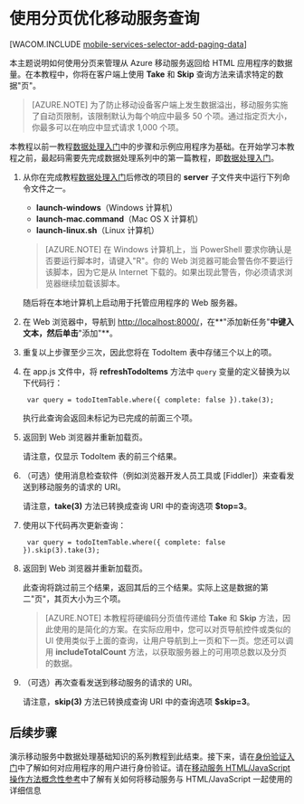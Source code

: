 <properties linkid="develop-mobile-tutorials-add-paging-to-data-html" urlDisplayName="Add paging to data (HTML5)" pageTitle="为数据添加分页 (HTML 5) |移动开发人员中心" metaKeywords="" description="了解如何使用分页来管理从移动服务返回给 HTML 应用程序的数据量。" metaCanonical="" services="" documentationCenter="Mobile" title="Refine Mobile Services queries with paging" authors="glenga" solutions="" manager="" editor="" />
<tags ms.service=""
    ms.date=""
    wacn.date=""
    />




# 使用分页优化移动服务查询

[WACOM.INCLUDE [mobile-services-selector-add-paging-data](../includes/mobile-services-selector-add-paging-data.md)]

本主题说明如何使用分页来管理从 Azure 移动服务返回给 HTML 应用程序的数据量。在本教程中，你将在客户端上使用 **Take** 和 **Skip** 查询方法来请求特定的数据"页"。

> [AZURE.NOTE] 为了防止移动设备客户端上发生数据溢出，移动服务实施了自动页限制，该限制默认为每个响应中最多 50 个项。通过指定页大小，你最多可以在响应中显式请求 1,000 个项。

本教程以前一教程[数据处理入门]中的步骤和示例应用程序为基础。在开始学习本教程之前，最起码需要先完成数据处理系列中的第一篇教程，即[数据处理入门]。 

1. 从你在完成教程[数据处理入门]后修改的项目的 **server** 子文件夹中运行下列命令文件之一。

	+ **launch-windows**（Windows 计算机） 
	+ **launch-mac.command**（Mac OS X 计算机）
	+ **launch-linux.sh**（Linux 计算机）

	> [AZURE.NOTE] 在 Windows 计算机上，当 PowerShell 要求你确认是否要运行脚本时，请键入"R"。你的 Web 浏览器可能会警告你不要运行该脚本，因为它是从 Internet 下载的。如果出现此警告，你必须请求浏览器继续加载该脚本。

	随后将在本地计算机上启动用于托管应用程序的 Web 服务器。

1. 在 Web 浏览器中，导航到 <a href="http://localhost:8000/" target="_blank">http://localhost:8000/</a>，在**"添加新任务"**中键入文本，然后单击**"添加"**。

3. 重复以上步骤至少三次，因此您将在 TodoItem 表中存储三个以上的项。 

2. 在 app.js 文件中，将 **refreshTodoItems** 方法中  `query` 变量的定义替换为以下代码行：

       
        var query = todoItemTable.where({ complete: false }).take(3);

  	执行此查询会返回未标记为已完成的前面三个项。

3. 返回到 Web 浏览器并重新加载页。

  	请注意，仅显示 TodoItem 表的前三个结果。 

4. （可选）使用消息检查软件（例如浏览器开发人员工具或 [Fiddler]）来查看发送到移动服务的请求的 URI。 

   	请注意，**take(3)** 方法已转换成查询 URI 中的查询选项 **$top=3**。

5. 使用以下代码再次更新查询：
            
        var query = todoItemTable.where({ complete: false }).skip(3).take(3);

3. 返回到 Web 浏览器并重新加载页。

   	此查询将跳过前三个结果，返回其后的三个结果。实际上这是数据的第二"页"，其页大小为三个项。

    > [AZURE.NOTE] 本教程将硬编码分页值传递给 **Take** 和 **Skip** 方法，因此使用的是简化的方案。在实际应用中，您可以对页导航控件或类似的 UI 使用类似于上面的查询，让用户导航到上一页和下一页。您还可以调用 **includeTotalCount** 方法，以获取服务器上的可用项总数以及分页的数据。

6. （可选）再次查看发送到移动服务的请求的 URI。 

   	请注意，**skip(3)** 方法已转换成查询 URI 中的查询选项 **$skip=3**。

## <a name="next-steps"> </a>后续步骤

演示移动服务中数据处理基础知识的系列教程到此结束。接下来，请在[身份验证入门]中了解如何对应用程序的用户进行身份验证。请在[移动服务 HTML/JavaScript 操作方法概念性参考]中了解有关如何将移动服务与 HTML/JavaScript 一起使用的详细信息

<!-- Anchors. -->

[Next Steps]:#next-steps

<!-- Images. -->


<!-- URLs. -->
[移动服务入门]: /zh-cn/documentation/articles/mobile-services-javascript-backend-windows-store-dotnet-get-started-html
[数据处理入门]: /zh-cn/documentation/articles/mobile-services-javascript-backend-windows-store-dotnet-get-started-with-data-html
[身份验证入门]: /zh-cn/documentation/articles/mobile-services-javascript-backend-windows-store-dotnet-get-started-with-users-html


[管理门户]: https://manage.windowsazure.cn/
[移动服务 HTML/JavaScript 操作方法概念性参考]: /zh-cn/documentation/articles/mobile-services-html-how-to-use-client-library

